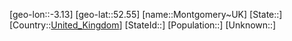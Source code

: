 ﻿---
location: [52.55,-3.13]
type: City
tags:
- geo/City


SpocWebEntityId: 5579
isDeleted: false
confidential: public

---
[geo-lon::-3.13]
[geo-lat::52.55]
[name::Montgomery~UK]
[State::]
[Country::[United_Kingdom](geo/Continent/Europe/United_Kingdom.md)]
[StateId::]
[Population::]
[Unknown::]

